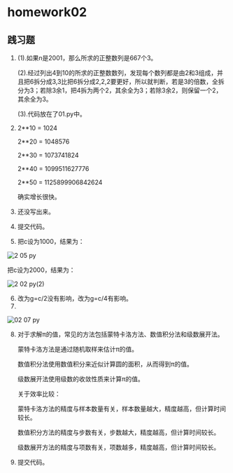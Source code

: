 # homework02
## 践习题
1. (1).如果n是2001，那么所求的正整数列是667个3。

    (2).经过列出4到10的所求的正整数数列，发现每个数列都是由2和3组成，并且把6拆分成3,3比把6拆分成2,2,2要更好，所以就判断，若是3的倍数，全拆分为3；若除3余1，把4拆为两个2，其余全为3；若除3余2，则保留一个2，其余全为3。

   (3).代码放在了01.py中。
2. 2**10 = 1024

   2**20 = 1048576

   2**30 = 1073741824

   2**40 = 1099511627776

   2**50 = 1125899906842624
   
   确实增长很快。
3. 还没写出来。
4. 提交代码。
5. 把c设为1000，结果为：

![2 05 py](https://github.com/WangXueFei11/homework/assets/144666483/087179a4-de53-423c-beab-3d0ea69be765)

把c设为2000，结果为：

![2 02 py(2)](https://github.com/WangXueFei11/homework/assets/144666483/d879c90c-7026-4778-8db1-dda5f84aa7c4)

6. 改为g=c/2没有影响，改为g=c/4有影响。
7.
![02 07 py](https://github.com/WangXueFei11/homework/assets/144666483/f2d8143f-fb22-4742-8204-45375d2d49ca)

8. 对于求解π的值，常见的方法包括蒙特卡洛方法、数值积分法和级数展开法。

   蒙特卡洛方法是通过随机取样来估计π的值。
   
   数值积分法使用数值积分来近似计算圆的面积，从而得到π的值。
   
   级数展开法使用级数的收敛性质来计算π的值。
   
   关于效率比较：
   
   蒙特卡洛方法的精度与样本数量有关，样本数量越大，精度越高，但计算时间较长。
   
   数值积分方法的精度与步数有关，步数越大，精度越高，但计算时间较长。
   
   级数展开方法的精度与项数有关，项数越多，精度越高，但计算时间较长。

9. 提交代码。
